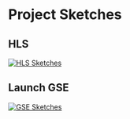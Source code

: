 # Project Sketches

## HLS 
[<img src="https://github.com/RichardTrott/voidY-HLS/blob/main/src/assets/sketches/hls/hls_sketches.png?raw=true" alt="HLS Sketches">](https://github.com/RichardTrott/voidY-HLS/tree/main/src/assets/sketches/hls)

## Launch GSE
[<img src="https://github.com/RichardTrott/voidY-HLS/blob/main/src/assets/sketches/s0/gse_sketches.png?raw=true" alt="GSE Sketches">](https://github.com/RichardTrott/voidY-HLS/tree/main/src/assets/sketches/s0)
